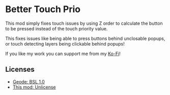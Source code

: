# Better Touch Prio

This mod simply fixes touch issues by using Z order to calculate the button to be pressed instead of the touch priority value.

This fixes issues like being able to press buttons behind unclosable popups, or touch detecting layers being clickable behind popups!

If you like my work you can support me from my [Ko-Fi](https://ko-fi.com/alk1m123)!

## Licenses

 * [Geode: BSL 1.0](https://github.com/geode-sdk/geode/blob/main/LICENSE.txt)
 * [This mod: Unlicense](https://github.com/altalk123/FuckTouchPrio/blob/main/LICENSE.txt)
